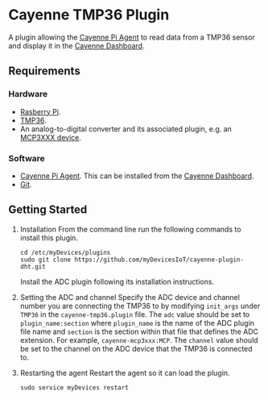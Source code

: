 # Cayenne TMP36 Plugin
A plugin allowing the [Cayenne Pi Agent](https://github.com/myDevicesIoT/Cayenne-Agent) to read data from a TMP36 sensor and display it in the [Cayenne Dashboard](https://cayenne.mydevices.com).

## Requirements
### Hardware
* [Rasberry Pi](https://www.raspberrypi.org).
* [TMP36](https://www.adafruit.com/product/165).
* An analog-to-digital converter and its associated plugin, e.g. an [MCP3XXX device](https://github.com/myDevicesIoT/cayenne-plugin-mcp3xxx).

### Software
* [Cayenne Pi Agent](https://github.com/myDevicesIoT/Cayenne-Agent). This can be installed from the [Cayenne Dashboard](https://cayenne.mydevices.com).
* [Git](https://git-scm.com/).

## Getting Started
1. Installation
   From the command line run the following commands to install this plugin.
   ```
   cd /etc/myDevices/plugins
   sudo git clone https://github.com/myDevicesIoT/cayenne-plugin-dht.git
   ```
   Install the ADC plugin following its installation instructions.

2. Setting the ADC and channel
   Specify the ADC device and channel number you are connecting the TMP36 to by modifying `init_args` under `TMP36` in the `cayenne-tmp36.plugin` file.
   The `adc` value should be set to `plugin_name:section` where `plugin_name` is the name of the ADC plugin file name and `section` is the section within that
   file that defines the ADC extension. For example, `cayenne-mcp3xxx:MCP`. The `channel` value should be set to the channel on the ADC device that the
   TMP36 is connected to.

3. Restarting the agent
   Restart the agent so it can load the plugin.
   ```
   sudo service myDevices restart
   ```